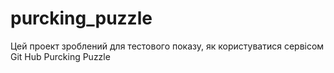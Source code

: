 # purcking_puzzle
Цей проект зроблений для тестового показу, як користуватися сервісом Git Hub
Purcking Puzzle
